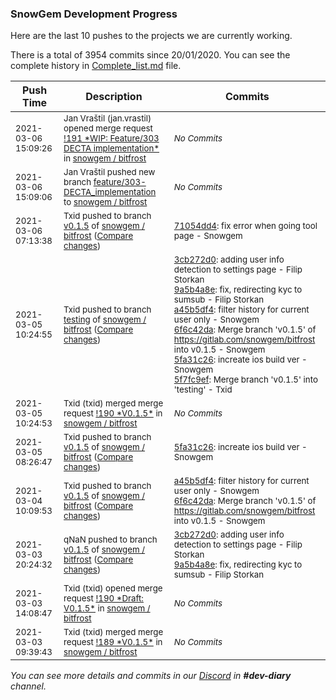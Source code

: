 
### SnowGem Development Progress

Here are the last 10 pushes to the projects we are currently working.

There is a total of 3954 commits since 20/01/2020. You can see the complete history in
 [Complete_list.md](Complete_list.md) file.

| Push Time | Description | Commits |
| --- | --- | --- |
| <sub>2021-03-06 15:09:26</sub> | <sub>Jan Vraštil (jan.vrastil) opened merge request [\!191 \*WIP: Feature/303 DECTA implementation\*](https://gitlab.com/snowgem/bitfrost/-/merge_requests/191) in [snowgem / bitfrost](https://gitlab.com/snowgem/bitfrost)</sub> | <sub>_No Commits_</sub> |
| <sub>2021-03-06 15:09:06</sub> | <sub>Jan Vraštil pushed new branch [feature/303\-DECTA\_implementation](https://gitlab.com/snowgem/bitfrost/commits/feature/303-DECTA_implementation) to [snowgem / bitfrost](https://gitlab.com/snowgem/bitfrost)</sub> | <sub>_No Commits_</sub> |
| <sub>2021-03-06 07:13:38</sub> | <sub>Txid pushed to branch [v0\.1\.5](https://gitlab.com/snowgem/bitfrost/commits/v0.1.5) of [snowgem / bitfrost](https://gitlab.com/snowgem/bitfrost) ([Compare changes](https://gitlab.com/snowgem/bitfrost/compare/5fa31c260ac7dfe8dabe1444343380459f16b05c...71054dd4ca12264e8d862e011abe532eaeee779b))</sub> | <sub>[71054dd4](https://gitlab.com/snowgem/bitfrost/-/commit/71054dd4ca12264e8d862e011abe532eaeee779b): fix error when going tool page - Snowgem</sub> |
| <sub>2021-03-05 10:24:55</sub> | <sub>Txid pushed to branch [testing](https://gitlab.com/snowgem/bitfrost/commits/testing) of [snowgem / bitfrost](https://gitlab.com/snowgem/bitfrost) ([Compare changes](https://gitlab.com/snowgem/bitfrost/compare/863a3a38289618ac6950427792c4acf13d4b54fb...5f7fc9ef6654502ed032d6b0f6038b880456d307))</sub> | <sub>[3cb272d0](https://gitlab.com/snowgem/bitfrost/-/commit/3cb272d05588a0403d65e9e7aa39a1067494f583): adding user info detection to settings page - Filip Storkan<br>[9a5b4a8e](https://gitlab.com/snowgem/bitfrost/-/commit/9a5b4a8e34e1e61926d6299284d0d352d8c334b6): fix, redirecting kyc to sumsub - Filip Storkan<br>[a45b5df4](https://gitlab.com/snowgem/bitfrost/-/commit/a45b5df4dad728048c1c2c10e19d00fca013f1ab): filter history for current user only - Snowgem<br>[6f6c42da](https://gitlab.com/snowgem/bitfrost/-/commit/6f6c42da82f2d697e70c5bbf536e47004f344ec4): Merge branch 'v0.1.5' of https://gitlab.com/snowgem/bitfrost into v0.1.5 - Snowgem<br>[5fa31c26](https://gitlab.com/snowgem/bitfrost/-/commit/5fa31c260ac7dfe8dabe1444343380459f16b05c): increate ios build ver - Snowgem<br>[5f7fc9ef](https://gitlab.com/snowgem/bitfrost/-/commit/5f7fc9ef6654502ed032d6b0f6038b880456d307): Merge branch 'v0.1.5' into 'testing' - Txid</sub> |
| <sub>2021-03-05 10:24:53</sub> | <sub>Txid (txid) merged merge request [\!190 \*V0\.1\.5\*](https://gitlab.com/snowgem/bitfrost/-/merge_requests/190) in [snowgem / bitfrost](https://gitlab.com/snowgem/bitfrost)</sub> | <sub>_No Commits_</sub> |
| <sub>2021-03-05 08:26:47</sub> | <sub>Txid pushed to branch [v0\.1\.5](https://gitlab.com/snowgem/bitfrost/commits/v0.1.5) of [snowgem / bitfrost](https://gitlab.com/snowgem/bitfrost) ([Compare changes](https://gitlab.com/snowgem/bitfrost/compare/6f6c42da82f2d697e70c5bbf536e47004f344ec4...5fa31c260ac7dfe8dabe1444343380459f16b05c))</sub> | <sub>[5fa31c26](https://gitlab.com/snowgem/bitfrost/-/commit/5fa31c260ac7dfe8dabe1444343380459f16b05c): increate ios build ver - Snowgem</sub> |
| <sub>2021-03-04 10:09:53</sub> | <sub>Txid pushed to branch [v0\.1\.5](https://gitlab.com/snowgem/bitfrost/commits/v0.1.5) of [snowgem / bitfrost](https://gitlab.com/snowgem/bitfrost) ([Compare changes](https://gitlab.com/snowgem/bitfrost/compare/9a5b4a8e34e1e61926d6299284d0d352d8c334b6...6f6c42da82f2d697e70c5bbf536e47004f344ec4))</sub> | <sub>[a45b5df4](https://gitlab.com/snowgem/bitfrost/-/commit/a45b5df4dad728048c1c2c10e19d00fca013f1ab): filter history for current user only - Snowgem<br>[6f6c42da](https://gitlab.com/snowgem/bitfrost/-/commit/6f6c42da82f2d697e70c5bbf536e47004f344ec4): Merge branch 'v0.1.5' of https://gitlab.com/snowgem/bitfrost into v0.1.5 - Snowgem</sub> |
| <sub>2021-03-03 20:24:32</sub> | <sub>qNaN pushed to branch [v0\.1\.5](https://gitlab.com/snowgem/bitfrost/commits/v0.1.5) of [snowgem / bitfrost](https://gitlab.com/snowgem/bitfrost) ([Compare changes](https://gitlab.com/snowgem/bitfrost/compare/4c4a7b077e86e74d8de095142669f94b0eb271e1...9a5b4a8e34e1e61926d6299284d0d352d8c334b6))</sub> | <sub>[3cb272d0](https://gitlab.com/snowgem/bitfrost/-/commit/3cb272d05588a0403d65e9e7aa39a1067494f583): adding user info detection to settings page - Filip Storkan<br>[9a5b4a8e](https://gitlab.com/snowgem/bitfrost/-/commit/9a5b4a8e34e1e61926d6299284d0d352d8c334b6): fix, redirecting kyc to sumsub - Filip Storkan</sub> |
| <sub>2021-03-03 14:08:47</sub> | <sub>Txid (txid) opened merge request [\!190 \*Draft: V0\.1\.5\*](https://gitlab.com/snowgem/bitfrost/-/merge_requests/190) in [snowgem / bitfrost](https://gitlab.com/snowgem/bitfrost)</sub> | <sub>_No Commits_</sub> |
| <sub>2021-03-03 09:39:43</sub> | <sub>Txid (txid) merged merge request [\!189 \*V0\.1\.5\*](https://gitlab.com/snowgem/bitfrost/-/merge_requests/189) in [snowgem / bitfrost](https://gitlab.com/snowgem/bitfrost)</sub> | <sub>_No Commits_</sub> |

_You can see more details and commits in our [Discord](https://discord.gg/zumGnbg) in **#dev-diary** channel._
